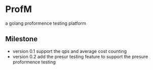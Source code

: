 # ProfM
a golang proformence testing platform

## Milestone
* version 0.1 
    support the qps and average cost counting
* version 0.2
    add the presur testing feature to support the presure proformence testing
